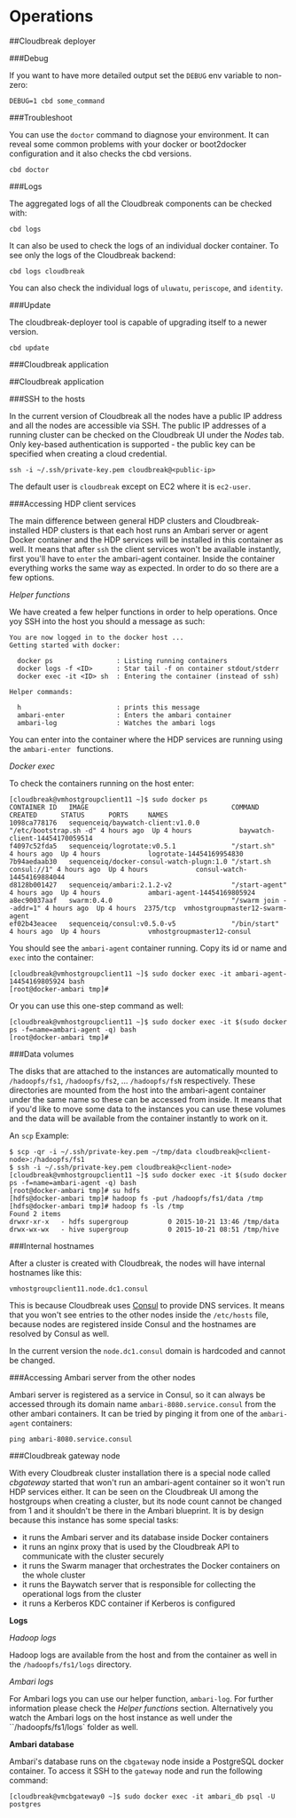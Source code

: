 # Operations

##Cloudbreak deployer

###Debug

If you want to have more detailed output set the `DEBUG` env variable to non-zero:

```
DEBUG=1 cbd some_command
```

###Troubleshoot

You can use the `doctor` command to diagnose your environment.
It can reveal some common problems with your docker or boot2docker configuration and it also checks the cbd versions.

```
cbd doctor
```

###Logs

The aggregated logs of all the Cloudbreak components can be checked with:

```
cbd logs
```

It can also be used to check the logs of an individual docker container. To see only the logs of the Cloudbreak backend:

```
cbd logs cloudbreak
```

You can also check the individual logs of `uluwatu`, `periscope`, and `identity`.

###Update

The cloudbreak-deployer tool is capable of upgrading itself to a newer version.

```
cbd update
```

###Cloudbreak application


##Cloudbreak application

###SSH to the hosts

In the current version of Cloudbreak all the nodes have a public IP address and all the nodes are accessible via SSH.
The public IP addresses of a running cluster can be checked on the Cloudbreak UI under the *Nodes* tab.
Only key-based authentication is supported - the public key can be specified when creating a cloud credential.

```
ssh -i ~/.ssh/private-key.pem cloudbreak@<public-ip>
```

The default user is `cloudbreak` except on EC2 where it is `ec2-user`.

###Accessing HDP client services

The main difference between general HDP clusters and Cloudbreak-installed HDP clusters is that each host runs an Ambari server or agent Docker container and the HDP services will be installed in this container as well.
It means that after `ssh` the client services won't be available instantly, first you'll have to `enter` the ambari-agent container.
Inside the container everything works the same way as expected. In order to do so there are a few options.

*Helper functions*

We have created a few helper functions in order to help operations. Once yoy SSH into the host you should a message as such:
```
You are now logged in to the docker host ...
Getting started with docker:

  docker ps                : Listing running containers
  docker logs -f <ID>      : Star tail -f on container stdout/stderr
  docker exec -it <ID> sh  : Entering the container (instead of ssh)

Helper commands:

  h                        : prints this message
  ambari-enter             : Enters the ambari container
  ambari-log               : Watches the ambari logs
```

You can enter into the container where the HDP services are running using the `ambari-enter ` functions.

*Docker exec*


To check the containers running on the host enter:

```
[cloudbreak@vmhostgroupclient11 ~]$ sudo docker ps
CONTAINER ID   IMAGE                                    COMMAND                CREATED      STATUS      PORTS     NAMES
1098ca778176   sequenceiq/baywatch-client:v1.0.0        "/etc/bootstrap.sh -d" 4 hours ago  Up 4 hours            baywatch-client-14454170059514
f4097c52fda5   sequenceiq/logrotate:v0.5.1              "/start.sh"            4 hours ago  Up 4 hours            logrotate-14454169954830
7b94aedaab30   sequenceiq/docker-consul-watch-plugn:1.0 "/start.sh consul://1" 4 hours ago  Up 4 hours            consul-watch-14454169884044
d8128b001427   sequenceiq/ambari:2.1.2-v2               "/start-agent"         4 hours ago  Up 4 hours            ambari-agent-14454169805924
a8ec90037aaf   swarm:0.4.0                              "/swarm join --addr=1" 4 hours ago  Up 4 hours  2375/tcp  vmhostgroupmaster12-swarm-agent
ef02b43eacee   sequenceiq/consul:v0.5.0-v5              "/bin/start"           4 hours ago  Up 4 hours            vmhostgroupmaster12-consul
```

You should see the `ambari-agent` container running. Copy its id or name and `exec` into the container:

```
[cloudbreak@vmhostgroupclient11 ~]$ sudo docker exec -it ambari-agent-14454169805924 bash
[root@docker-ambari tmp]#
```

Or you can use this one-step command as well:

```
[cloudbreak@vmhostgroupclient11 ~]$ sudo docker exec -it $(sudo docker ps -f=name=ambari-agent -q) bash
[root@docker-ambari tmp]#
```

###Data volumes

The disks that are attached to the instances are automatically mounted to `/hadoopfs/fs1`, `/hadoopfs/fs2`, ... `/hadoopfs/fsN` respectively.
These directories are mounted from the host into the ambari-agent container under the same name so these can be accessed from inside.
It means that if you'd like to move some data to the instances you can use these volumes and the data will be available from the container instantly to work on it.

An `scp` Example:

```
$ scp -qr -i ~/.ssh/private-key.pem ~/tmp/data cloudbreak@<client-node>:/hadoopfs/fs1
$ ssh -i ~/.ssh/private-key.pem cloudbreak@<client-node>
[cloudbreak@vmhostgroupclient11 ~]$ sudo docker exec -it $(sudo docker ps -f=name=ambari-agent -q) bash
[root@docker-ambari tmp]# su hdfs
[hdfs@docker-ambari tmp]# hadoop fs -put /hadoopfs/fs1/data /tmp
[hdfs@docker-ambari tmp]# hadoop fs -ls /tmp
Found 2 items
drwxr-xr-x   - hdfs supergroup          0 2015-10-21 13:46 /tmp/data
drwx-wx-wx   - hive supergroup          0 2015-10-21 08:51 /tmp/hive
```

###Internal hostnames

After a cluster is created with Cloudbreak, the nodes will have internal hostnames like this:

 ```vmhostgroupclient11.node.dc1.consul```

This is because Cloudbreak uses [Consul](https://www.consul.io) to provide DNS services.
It means that you won't see entries to the other nodes inside the `/etc/hosts` file, because nodes are registered inside Consul and the hostnames are resolved by Consul as well.

In the current version the `node.dc1.consul` domain is hardcoded and cannot be changed.

###Accessing Ambari server from the other nodes

Ambari server is registered as a service in Consul, so it can always be accessed through its domain name `ambari-8080.service.consul` from the other ambari containers.
It can be tried by pinging it from one of the `ambari-agent` containers:

```
ping ambari-8080.service.consul
```

###Cloudbreak gateway node

With every Cloudbreak cluster installation there is a special node called *cbgateway* started that won't run an ambari-agent container so it won't run HDP services either.
It can be seen on the Cloudbreak UI among the hostgroups when creating a cluster, but its node count cannot be changed from 1 and it shouldn't be there in the Ambari blueprint.
It is by design because this instance has some special tasks:

- it runs the Ambari server and its database inside Docker containers
- it runs an nginx proxy that is used by the Cloudbreak API to communicate with the cluster securely
- it runs the Swarm manager that orchestrates the Docker containers on the whole cluster
- it runs the Baywatch server that is responsible for collecting the operational logs from the cluster
- it runs a Kerberos KDC container if Kerberos is configured

**Logs**

*Hadoop logs*

Hadoop logs are available from the host and from the container as well in the `/hadoopfs/fs1/logs` directory.

*Ambari logs*

For Ambari logs you can use our helper function, `ambari-log`. For further information please check the *Helper functions* section. Alternatively you watch the Ambari logs on the host instance as well under the ``/hadoopfs/fs1/logs` folder as well.

**Ambari database**

Ambari's database runs on the `cbgateway` node inside a PostgreSQL docker container. To access it SSH to the `gateway` node and run the following command:

```
[cloudbreak@vmcbgateway0 ~]$ sudo docker exec -it ambari_db psql -U postgres
```
